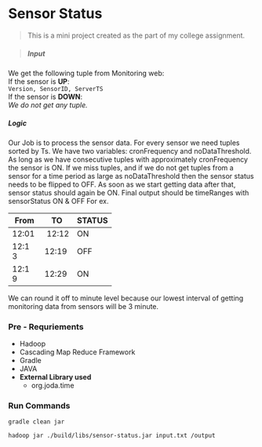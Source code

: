 # Sensor Status
> This is a mini project created as the part of my college assignment.

 > ##### Input
 We get the following tuple from Monitoring web:<br/>
If the sensor is **UP**:<br/>
`Version, SensorID, ServerTS`<br/>
If the sensor is **DOWN**:<br/>
*We do not get any tuple.* <br/>
##### Logic
Our Job is to process the sensor data.
For every sensor we need tuples sorted by Ts.
We have two variables: cronFrequency and noDataThreshold.
As long as we have consecutive tuples with approximately cronFrequency the sensor is ON.
If we miss tuples, and if we do not get tuples from a sensor for a time period as large as
noDataThreshold then the sensor status needs to be flipped to OFF.
As soon as we start getting data after that, sensor status should again be ON.
Final output should be timeRanges with sensorStatus ON & OFF
For ex.

| From | TO | STATUS |
|-------|-------|----|
| 12:01 |­ 12:12 | ON |
| 12:13 ­| 12:19 | OFF|
| 12:19 ­| 12:29 | ON |
We can round it off to minute level because our lowest interval of getting monitoring data from
sensors will be 3 minute.

### Pre - Requriements

- Hadoop
- Cascading Map Reduce Framework
- Gradle
- JAVA
- <b>External Library used</b>
  -  org.joda.time

### Run Commands

```
gradle clean jar

hadoop jar ./build/libs/sensor-status.jar input.txt /output
```
